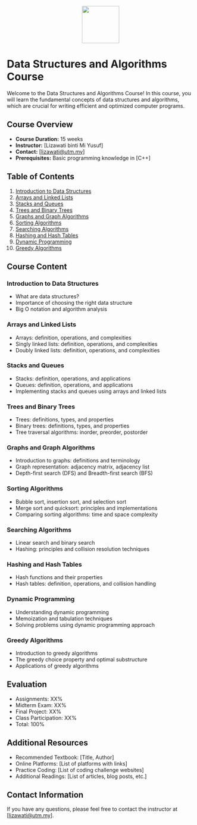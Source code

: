 <p align ="center">
  <img src="https://github.com/drshahizan/learn-github/blob/main/exercise/Lizawati/images/Gambar%20Liza.jpg" height="100">
</p>

# Data Structures and Algorithms Course

Welcome to the Data Structures and Algorithms Course! In this course, you will learn the fundamental concepts of data structures and algorithms, which are crucial for writing efficient and optimized computer programs.

## Course Overview

- **Course Duration:** 15 weeks
- **Instructor:** [Lizawati binti Mi Yusuf]
- **Contact:** [lizawati@utm.my]
- **Prerequisites:** Basic programming knowledge in [C++]

## Table of Contents

1. [Introduction to Data Structures](#introduction-to-data-structures)
2. [Arrays and Linked Lists](#arrays-and-linked-lists)
3. [Stacks and Queues](#stacks-and-queues)
4. [Trees and Binary Trees](#trees-and-binary-trees)
5. [Graphs and Graph Algorithms](#graphs-and-graph-algorithms)
6. [Sorting Algorithms](#sorting-algorithms)
7. [Searching Algorithms](#searching-algorithms)
8. [Hashing and Hash Tables](#hashing-and-hash-tables)
9. [Dynamic Programming](#dynamic-programming)
10. [Greedy Algorithms](#greedy-algorithms)

## Course Content

### Introduction to Data Structures

- What are data structures?
- Importance of choosing the right data structure
- Big O notation and algorithm analysis

### Arrays and Linked Lists

- Arrays: definition, operations, and complexities
- Singly linked lists: definition, operations, and complexities
- Doubly linked lists: definition, operations, and complexities

### Stacks and Queues

- Stacks: definition, operations, and applications
- Queues: definition, operations, and applications
- Implementing stacks and queues using arrays and linked lists

### Trees and Binary Trees

- Trees: definitions, types, and properties
- Binary trees: definitions, types, and properties
- Tree traversal algorithms: inorder, preorder, postorder

### Graphs and Graph Algorithms

- Introduction to graphs: definitions and terminology
- Graph representation: adjacency matrix, adjacency list
- Depth-first search (DFS) and Breadth-first search (BFS)

### Sorting Algorithms

- Bubble sort, insertion sort, and selection sort
- Merge sort and quicksort: principles and implementations
- Comparing sorting algorithms: time and space complexity

### Searching Algorithms

- Linear search and binary search
- Hashing: principles and collision resolution techniques

### Hashing and Hash Tables

- Hash functions and their properties
- Hash tables: definition, operations, and collision handling

### Dynamic Programming

- Understanding dynamic programming
- Memoization and tabulation techniques
- Solving problems using dynamic programming approach

### Greedy Algorithms

- Introduction to greedy algorithms
- The greedy choice property and optimal substructure
- Applications of greedy algorithms

## Evaluation

- Assignments: XX%
- Midterm Exam: XX%
- Final Project: XX%
- Class Participation: XX%
- Total: 100%

## Additional Resources

- Recommended Textbook: [Title, Author]
- Online Platforms: [List of platforms with links]
- Practice Coding: [List of coding challenge websites]
- Additional Readings: [List of articles, blog posts, etc.]

## Contact Information

If you have any questions, please feel free to contact the instructor at [lizawati@utm.my].

